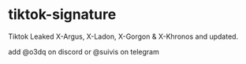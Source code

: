 # tiktok-signature
Tiktok Leaked X-Argus, X-Ladon, X-Gorgon &amp; X-Khronos and updated.

add @o3dq on discord
or @suivis on telegram
